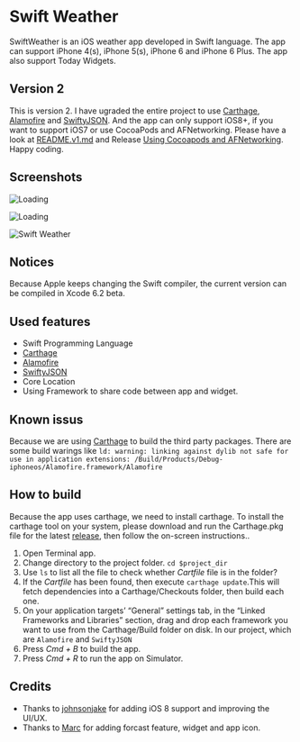 Swift Weather
============

SwiftWeather is an iOS weather app developed in Swift language. The app can support iPhone 4(s), iPhone 5(s), iPhone 6 and iPhone 6 Plus. The app also support Today Widgets.


## Version 2
This is version 2. I have ugraded the entire project to use [Carthage](https://github.com/Carthage/Carthage), [Alamofire](https://github.com/Alamofire/Alamofire) and [SwiftyJSON](https://github.com/SwiftyJSON/SwiftyJSON). And the app can only support iOS8+, if you want to support iOS7 or use CocoaPods and AFNetworking. Please have a look at [README.v1.md](https://github.com/JakeLin/SwiftWeather/blob/master/README.v1.md) and Release [Using Cocoapods and AFNetworking](https://github.com/JakeLin/SwiftWeather/releases/tag/V1). Happy coding.

## Screenshots
![Loading](https://raw.githubusercontent.com/JakeLin/SwiftWeather/master/screenshots/loading-33.png)

![Loading](https://raw.githubusercontent.com/JakeLin/SwiftWeather/master/screenshots/6-Today-smallsize.png)

![Swift Weather](https://raw.githubusercontent.com/JakeLin/SwiftWeather/master/screenshots/6-smallsize.png)

## Notices
Because Apple keeps changing the Swift compiler, the current version can be compiled in Xcode 6.2 beta. 
 
## Used features
* Swift Programming Language
* [Carthage](https://github.com/Carthage/Carthage)
* [Alamofire](https://github.com/Alamofire/Alamofire)
* [SwiftyJSON](https://github.com/SwiftyJSON/SwiftyJSON)
* Core Location
* Using Framework to share code between app and widget.


## Known issus
Because we are using [Carthage](https://github.com/Carthage/Carthage) to build the third party packages. There are some build warings like `ld: warning: linking against dylib not safe for use in application extensions: /Build/Products/Debug-iphoneos/Alamofire.framework/Alamofire`

## How to build
Because the app uses carthage, we need to install carthage. To install the carthage tool on your system, please download and run the Carthage.pkg file for the latest [release](https://github.com/Carthage/Carthage/releases), then follow the on-screen instructions..

1. Open Terminal app.
2. Change directory to the project folder. `cd $project_dir`
3. Use `ls` to list all the file to check whether *Cartfile* file is in the folder? 
4. If the *Cartfile* has been found, then execute `carthage update`.This will fetch dependencies into a Carthage/Checkouts folder, then build each one.
5. On your application targets’ “General” settings tab, in the “Linked Frameworks and Libraries” section, drag and drop each framework you want to use from the Carthage/Build folder on disk. In our project, which are `Alamofire` and `SwiftyJSON`
7. Press *Cmd + B* to build the app.
8. Press *Cmd + R* to run the app on Simulator.

## Credits
* Thanks to [johnsonjake](https://github.com/johnsonjake) for adding iOS 8 support and improving the UI/UX.
* Thanks to [Marc](https://github.com/gizmou) for adding forcast feature, widget and app icon.
